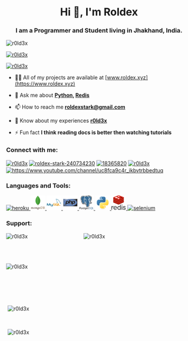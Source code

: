 <h1 align="center">Hi 👋, I'm Roldex</h1>
<h3 align="center">I am a Programmer and Student living in Jhakhand, India.</h3>

<p align="left"> <img src="https://komarev.com/ghpvc/?username=r0ld3x&label=Profile%20views&color=0e75b6&style=flat" alt="r0ld3x" /> </p>

<p align="left"> <a href="https://github.com/ryo-ma/github-profile-trophy"><img src="https://github-profile-trophy.vercel.app/?username=r0ld3x" alt="r0ld3x" /></a> </p>

<p align="left"> <a href="https://twitter.com/r0ld3x" target="blank"><img src="https://img.shields.io/twitter/follow/r0ld3x?logo=twitter&style=for-the-badge" alt="r0ld3x" /></a> </p>

- 👨‍💻 All of my projects are available at [www.roldex.xyz](https://www.roldex.xyz)

- 💬 Ask me about **[Python](https://www.python.org), [Redis](https://redis.com)**

- 📫 How to reach me **[roldexstark@gmail.com](mailto:roldexstark@gmail.com)**

- 📄 Know about my experiences **[r0ld3x](https://github.com/r0ld3x)**

- ⚡ Fun fact **I think reading docs is better then watching tutorials**

<h3 align="left">Connect with me:</h3>
<p align="left">
<a href="https://twitter.com/r0ld3x" target="blank"><img align="center" src="https://raw.githubusercontent.com/rahuldkjain/github-profile-readme-generator/master/src/images/icons/Social/twitter.svg" alt="r0ld3x" height="30" width="40" /></a>
<a href="https://linkedin.com/in/roldex-stark-240734230" target="blank"><img align="center" src="https://raw.githubusercontent.com/rahuldkjain/github-profile-readme-generator/master/src/images/icons/Social/linked-in-alt.svg" alt="roldex-stark-240734230" height="30" width="40" /></a>
<a href="https://stackoverflow.com/users/18365820" target="blank"><img align="center" src="https://raw.githubusercontent.com/rahuldkjain/github-profile-readme-generator/master/src/images/icons/Social/stack-overflow.svg" alt="18365820" height="30" width="40" /></a>
<a href="https://instagram.com/r0ld3x" target="blank"><img align="center" src="https://raw.githubusercontent.com/rahuldkjain/github-profile-readme-generator/master/src/images/icons/Social/instagram.svg" alt="r0ld3x" height="30" width="40" /></a>
<a href="https://www.youtube.com/c/https://www.youtube.com/channel/uc8fca9c4r_ikbvtrbbedtuq" target="blank"><img align="center" src="https://raw.githubusercontent.com/rahuldkjain/github-profile-readme-generator/master/src/images/icons/Social/youtube.svg" alt="https://www.youtube.com/channel/uc8fca9c4r_ikbvtrbbedtuq" height="30" width="40" /></a>
</p>

<h3 align="left">Languages and Tools:</h3>
<p align="left"> <a href="https://heroku.com" target="_blank" rel="noreferrer"> <img src="https://www.vectorlogo.zone/logos/heroku/heroku-icon.svg" alt="heroku" width="40" height="40"/> </a> <a href="https://www.mongodb.com/" target="_blank" rel="noreferrer"> <img src="https://raw.githubusercontent.com/devicons/devicon/master/icons/mongodb/mongodb-original-wordmark.svg" alt="mongodb" width="40" height="40"/> </a> <a href="https://www.mysql.com/" target="_blank" rel="noreferrer"> <img src="https://raw.githubusercontent.com/devicons/devicon/master/icons/mysql/mysql-original-wordmark.svg" alt="mysql" width="40" height="40"/> </a> <a href="https://www.php.net" target="_blank" rel="noreferrer"> <img src="https://raw.githubusercontent.com/devicons/devicon/master/icons/php/php-original.svg" alt="php" width="40" height="40"/> </a> <a href="https://www.postgresql.org" target="_blank" rel="noreferrer"> <img src="https://raw.githubusercontent.com/devicons/devicon/master/icons/postgresql/postgresql-original-wordmark.svg" alt="postgresql" width="40" height="40"/> </a> <a href="https://www.python.org" target="_blank" rel="noreferrer"> <img src="https://raw.githubusercontent.com/devicons/devicon/master/icons/python/python-original.svg" alt="python" width="40" height="40"/> </a> <a href="https://redis.io" target="_blank" rel="noreferrer"> <img src="https://raw.githubusercontent.com/devicons/devicon/master/icons/redis/redis-original-wordmark.svg" alt="redis" width="40" height="40"/> </a> <a href="https://www.selenium.dev" target="_blank" rel="noreferrer"> <img src="https://raw.githubusercontent.com/detain/svg-logos/780f25886640cef088af994181646db2f6b1a3f8/svg/selenium-logo.svg" alt="selenium" width="40" height="40"/> </a> </p>

<h3 align="left">Support:</h3>
<p><a href="https://www.buymeacoffee.com/r0ld3x"> <img align="left" src="https://cdn.buymeacoffee.com/buttons/v2/default-yellow.png" height="50" width="210" alt="r0ld3x" /></a><a href="https://ko-fi.com/r0ld3x"> <img align="left" src="https://cdn.ko-fi.com/cdn/kofi3.png?v=3" height="50" width="210" alt="r0ld3x" /></a></p><br>
<br><br><br>

<p>&nbsp;<img align="left" src="https://github-readme-stats.vercel.app/api/top-langs?username=r0ld3x&show_icons=true&locale=en&layout=compact" alt="r0ld3x" /></p><br>
<br><br><br>
<p>&nbsp;<img align="center" src="https://github-readme-stats.vercel.app/api?username=r0ld3x&show_icons=true&locale=en" alt="r0ld3x" /></p><br>
<p>&nbsp;<img align="center" src="https://github-readme-streak-stats.herokuapp.com/?user=r0ld3x&" alt="r0ld3x" /></p>
